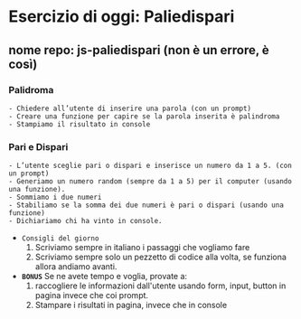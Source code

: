 # Esercizio di oggi: Paliedispari
## nome repo: js-paliedispari  (non è un errore, è così)
### Palidroma
    - Chiedere all’utente di inserire una parola (con un prompt)
    - Creare una funzione per capire se la parola inserita è palindroma
    - Stampiamo il risultato in console

### Pari e Dispari
    - L’utente sceglie pari o dispari e inserisce un numero da 1 a 5. (con un prompt)
    - Generiamo un numero random (sempre da 1 a 5) per il computer (usando una funzione).
    - Sommiamo i due numeri
    - Stabiliamo se la somma dei due numeri è pari o dispari (usando una funzione)
    - Dichiariamo chi ha vinto in console.
- `Consigli del giorno`
    1. Scriviamo sempre in italiano i passaggi che vogliamo fare
    2. Scriviamo sempre solo un pezzetto di codice alla volta, se funziona allora andiamo avanti.
- **`BONUS`** 
    Se ne avete tempo e voglia, provate a:
    1. raccogliere le informazioni dall'utente usando form, input, button in pagina invece che coi prompt.
    2. Stampare i risultati in pagina, invece che in console